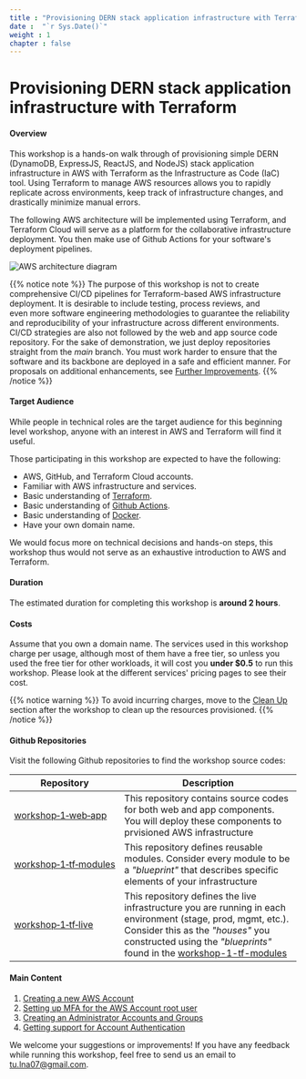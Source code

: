 ```yaml
---
title : "Provisioning DERN stack application infrastructure with Terraform"
date :  "`r Sys.Date()`" 
weight : 1 
chapter : false
---
```


# Provisioning DERN stack application infrastructure with Terraform

#### Overview
This workshop is a hands-on walk through of provisioning simple DERN (DynamoDB, ExpressJS, ReactJS, and NodeJS) stack application infrastructure in AWS with Terraform as the Infrastructure as Code (IaC) tool. Using Terraform to manage AWS resources allows you to rapidly replicate across environments, keep track of infrastructure changes, and drastically minimize manual errors.

The following AWS architecture will be implemented using Terraform, and Terraform Cloud will serve as a platform for the collaborative infrastructure deployment. You then make use of Github Actions for your software's deployment pipelines.

![AWS architecture diagram](/images/0/0001.svg?featherlight=false&width=100pc)

{{% notice note %}}
The purpose of this workshop is not to create comprehensive CI/CD pipelines for Terraform-based AWS infrastructure deployment. It is desirable to include testing, process reviews, and even more software engineering methodologies to guarantee the reliability and reproducibility of your infrastructure across different environments. CI/CD strategies are also not followed by the web and app source code repository. For the sake of demonstration, we just deploy repositories straight from the *main* branch. You must work harder to ensure that the software and its backbone are deployed in a safe and efficient manner. For proposals on additional enhancements, see [Further Improvements]().
{{% /notice %}}

#### Target Audience
While people in technical roles are the target audience for this beginning level workshop, anyone with an interest in AWS and Terraform will find it useful.

Those participating in this workshop are expected to have the following:
- AWS, GitHub, and Terraform Cloud accounts.
- Familiar with AWS infrastructure and services.
- Basic understanding of [Terraform](https://www.terraform.io/).
- Basic understanding of [Github Actions](https://docs.github.com/en/actions).
- Basic understanding of [Docker](https://www.docker.com/).
- Have your own domain name.

We would focus more on technical decisions and hands-on steps, this workshop thus would not serve as an exhaustive introduction to AWS and Terraform.

#### Duration
The estimated duration for completing this workshop is **around 2 hours**.

#### Costs
Assume that you own a domain name. The services used in this workshop charge per usage, although most of them have a free tier, so unless you used the free tier for other workloads, it will cost you **under $0.5** to run this workshop. Please look at the different services' pricing pages to see their cost.

{{% notice warning %}}
To avoid incurring charges, move to the [Clean Up]() section after the workshop to clean up the resources provisioned.
{{% /notice %}}

#### Github Repositories ####

Visit the following Github repositories to find the workshop source codes:

|  Repository |  Description |
|---|---|
| [workshop&#8209;1&#8209;web&#8209;app]()  |  This repository contains source codes for both web and app components. You will deploy these components to prvisioned AWS infrastructure|
|  [workshop&#8209;1&#8209;tf&#8209;modules]() |  This repository defines reusable modules. Consider every module to be a *"blueprint"* that describes specific elements of your infrastructure  |
|  [workshop&#8209;1&#8209;tf&#8209;live](URL) | This repository defines the live infrastructure you are running in each environment (stage, prod, mgmt, etc.). Consider this as the *"houses"* you constructed using the *"blueprints"* found in the [workshop-1-tf-modules]() |


#### Main Content

1. [Creating a new AWS Account](1-create-new-aws-account/)
2. [Setting up MFA for the AWS Account root user](2-MFA-Setup-For-AWS-User-(root))
3. [Creating an Administrator Accounts and Groups](3-create-admin-user-and-group/)
4. [Getting support for Account Authentication](4-verify-new-account/)
<!-- need to remove parenthesis for path in Hugo 0.88.1 for Windows-->


We welcome your suggestions or improvements! If you have any feedback while running this workshop, feel free to send us an email to [tu.lna07@gmail.com](mailto:tu.lna07@gmail.com).